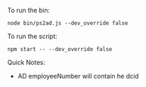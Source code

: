To run the bin:

`node bin/ps2ad.js --dev_override false`

To run the script:

`npm start -- --dev_override false`

Quick Notes:

- AD employeeNumber will contain he dcid
